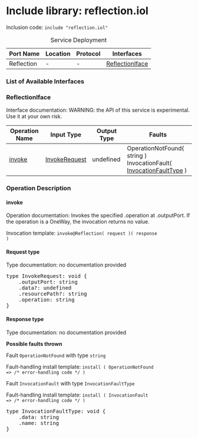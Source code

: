 # Include library: reflection.iol

Inclusion code: <code>include "reflection.iol"</code>

<table>
  <caption>Service Deployment</caption>
  <thead>
    <tr>
      <th>Port Name</th>
      <th>Location</th>
      <th>Protocol</th>
      <th>Interfaces</th>
    </tr>
  </thead>
  <tbody>
    <tr>
      <td>Reflection</td>
      <td>-</td>
      <td>-</td>
      <td><a href="#ReflectionIface">ReflectionIface</a></td>
    </tr>
  </tbody>
</table>

<h3>List of Available Interfaces</h3>

<h3 id="ReflectionIface">ReflectionIface</h3>

Interface documentation: 
WARNING: the API of this service is experimental. Use it at your own risk.


<table>
  <thead>
    <tr>
      <th>Operation Name</th>
      <th>Input Type</th>
      <th>Output Type</th>
      <th>Faults</th>
    </tr>
  </thead>
  <tbody>
    <tr>
      <td><a href="#invoke">invoke</a></td>
      <td><a href="#InvokeRequest">InvokeRequest</a></td>
      <td>undefined</td>
      <td>
        OperationNotFound( string ) <br> 
        InvocationFault( <a href="#InvocationFaultType">InvocationFaultType</a> )
      </td>
    </tr>
  </tbody>
</table>

### Operation Description



#### invoke
Operation documentation: 
	Invokes the specified .operation at .outputPort.
	If the operation is a OneWay, the invocation returns no value.
	

Invocation template: <code>invoke@Reflection( request )( response )</code>

<h4 id="InvokeRequest">Request type</h4>

Type documentation: no documentation provided 
<pre>type InvokeRequest: void {
	.outputPort: string
	.data?: undefined
	.resourcePath?: string
	.operation: string
}</pre>


<h4>Response type</h4>
Type documentation: no documentation provided 



**Possible faults thrown**


Fault <code>OperationNotFound</code> with type <code>string</code>

Fault-handling install template: <code>install ( OperationNotFound => /* error-handling code */ )</code>



Fault <code>InvocationFault</code> with type <code>InvocationFaultType</code>

Fault-handling install template: <code>install ( InvocationFault => /* error-handling code */ )</code>
<pre>type InvocationFaultType: void {
	.data: string
	.name: string
}</pre>






